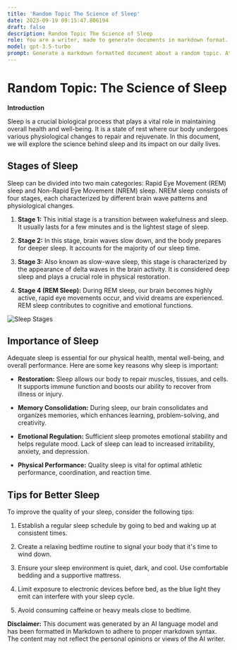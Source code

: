 ```yaml
---
title: 'Random Topic The Science of Sleep'
date: 2023-09-19 09:15:47.806194
draft: false
description: Random Topic The Science of Sleep
role: You are a writer, made to generate documents in markdown format. It is very important that all of the documents you generate are in valid markdown format.
model: gpt-3.5-turbo
prompt: Generate a markdown formatted document about a random topic. At the bottom, include a disclaimer explaining that the document was generated by you. The first line of the document should be the title. Make sure that the entire document is in proper markdown format, using a mix of various tags to make the document visually appealing.
---
```


# Random Topic: The Science of Sleep

**Introduction**

Sleep is a crucial biological process that plays a vital role in maintaining overall health and well-being. It is a state of rest where our body undergoes various physiological changes to repair and rejuvenate. In this document, we will explore the science behind sleep and its impact on our daily lives.

## Stages of Sleep

Sleep can be divided into two main categories: Rapid Eye Movement (REM) sleep and Non-Rapid Eye Movement (NREM) sleep. NREM sleep consists of four stages, each characterized by different brain wave patterns and physiological changes.

1. **Stage 1:** This initial stage is a transition between wakefulness and sleep. It usually lasts for a few minutes and is the lightest stage of sleep.

2. **Stage 2:** In this stage, brain waves slow down, and the body prepares for deeper sleep. It accounts for the majority of our sleep time.

3. **Stage 3:** Also known as slow-wave sleep, this stage is characterized by the appearance of delta waves in the brain activity. It is considered deep sleep and plays a crucial role in physical restoration.

4. **Stage 4 (REM Sleep):** During REM sleep, our brain becomes highly active, rapid eye movements occur, and vivid dreams are experienced. REM sleep contributes to cognitive and emotional functions.

![Sleep Stages](https://example.com/sleep_stages.png)

## Importance of Sleep

Adequate sleep is essential for our physical health, mental well-being, and overall performance. Here are some key reasons why sleep is important:

- **Restoration:** Sleep allows our body to repair muscles, tissues, and cells. It supports immune function and boosts our ability to recover from illness or injury.

- **Memory Consolidation:** During sleep, our brain consolidates and organizes memories, which enhances learning, problem-solving, and creativity.

- **Emotional Regulation:** Sufficient sleep promotes emotional stability and helps regulate mood. Lack of sleep can lead to increased irritability, anxiety, and depression.

- **Physical Performance:** Quality sleep is vital for optimal athletic performance, coordination, and reaction time.

## Tips for Better Sleep

To improve the quality of your sleep, consider the following tips:

1. Establish a regular sleep schedule by going to bed and waking up at consistent times.

2. Create a relaxing bedtime routine to signal your body that it's time to wind down.

3. Ensure your sleep environment is quiet, dark, and cool. Use comfortable bedding and a supportive mattress.

4. Limit exposure to electronic devices before bed, as the blue light they emit can interfere with your sleep cycle.

5. Avoid consuming caffeine or heavy meals close to bedtime.

**Disclaimer:**
This document was generated by an AI language model and has been formatted in Markdown to adhere to proper markdown syntax. The content may not reflect the personal opinions or views of the AI writer.